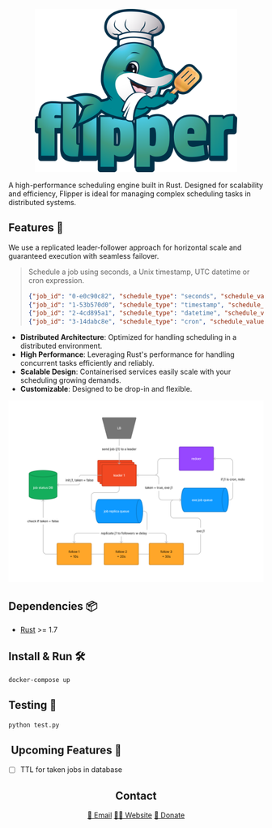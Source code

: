 <p align="center">
    <img width="400"src="docs/flipper-logo-medium.png" alt="Flipper .rs">
</p>

A high-performance scheduling engine built in Rust. Designed for scalability and efficiency, Flipper is ideal for managing complex scheduling tasks in distributed systems.

## Features 🚀

We use a replicated leader-follower approach for horizontal scale and guaranteed execution with seamless failover.

> Schedule a job using seconds, a Unix timestamp, UTC datetime or cron expression.
>
> ```json
> {"job_id": "0-e0c90c82", "schedule_type": "seconds", "schedule_value": "5"}
> {"job_id": "1-53b570d0", "schedule_type": "timestamp", "schedule_value": "1703345877.875303"}
> {"job_id": "2-4cd895a1", "schedule_type": "datetime", "schedule_value": "2023-12-23T22:37:57.875303+07:00"}
> {"job_id": "3-14dabc8e", "schedule_type": "cron", "schedule_value": "*/10 * * * * *"}
> ```

- **Distributed Architecture**: Optimized for handling scheduling in a distributed environment.
- **High Performance**: Leveraging Rust's performance for handling concurrent tasks efficiently and reliably.
- **Scalable Design**: Containerised services easily scale with your scheduling growing demands.
- **Customizable**: Designed to be drop-in and flexible.

<p align="center">
    <img width=""src="docs/flipper-overview.png" alt="Flipper .rs">
</p>

## Dependencies :package:

- [Rust](https://www.rust-lang.org/) >= 1.7

## Install & Run 🛠️

```bash
docker-compose up
```

## Testing :microscope:

```bash
python test.py
```

<!-- ## ️️ Common Issues and FAQ :pushpin: -->

<!-- <details> -->
<!--     <summary>Toggle Switch</summary> -->
<!--     Foldable Content[enter image description here][1] -->
<!-- </details> -->

## ️️ Upcoming Features :construction:

- [ ] TTL for taken jobs in database

<h2 align="center">Contact</h2>
<p align='center'>
    <a href="mailto:yohanderose@gmail.com?subject=Hello">📧 Email</a>
    <a href="#">👨🏾 Website</a>
    <a href="https://www.buymeacoffee.com/yderose">🍻 Donate</a>
</p>
